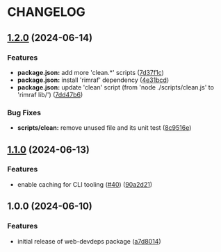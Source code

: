 # CHANGELOG

## [1.2.0](https://github.com/dustin-ruetz/web-devdeps/compare/v1.1.0...v1.2.0) (2024-06-14)

### Features

* **package.json:** add more 'clean.*' scripts ([7d37f1c](https://github.com/dustin-ruetz/web-devdeps/commit/7d37f1c0b41365b2267904408b41713639d238c6))
* **package.json:** install 'rimraf' dependency ([4e31bcd](https://github.com/dustin-ruetz/web-devdeps/commit/4e31bcdadf69a5d438d3cf457d669feba34989ba))
* **package.json:** update 'clean' script (from 'node ./scripts/clean.js' to 'rimraf lib/') ([7dd47b6](https://github.com/dustin-ruetz/web-devdeps/commit/7dd47b66c607fb810d8a2c4458442a56b7e06925))

### Bug Fixes

* **scripts/clean:** remove unused file and its unit test ([8c9516e](https://github.com/dustin-ruetz/web-devdeps/commit/8c9516e10d0709e8ae3ed5f4b85c60026beecda4))

## [1.1.0](https://github.com/dustin-ruetz/web-devdeps/compare/v1.0.0...v1.1.0) (2024-06-13)

### Features

* enable caching for CLI tooling ([#40](https://github.com/dustin-ruetz/web-devdeps/issues/40)) ([90a2d21](https://github.com/dustin-ruetz/web-devdeps/commit/90a2d21fed349efef00f0858ed0eecb754eb5d15))

## 1.0.0 (2024-06-10)

### Features

* initial release of web-devdeps package ([a7d8014](https://github.com/dustin-ruetz/web-devdeps/commit/a7d801462c69e3abd2809a6ef4c80ab20b2cb20c))
